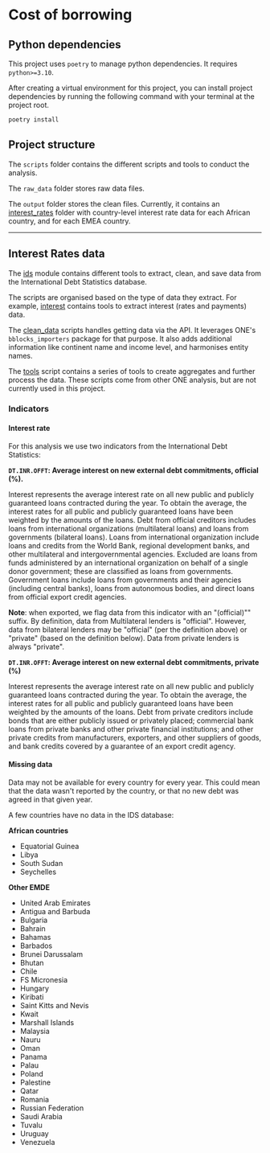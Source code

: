 # Cost of borrowing

## Python dependencies
This project uses `poetry` to manage python dependencies. It requires `python>=3.10`.

After creating a virtual environment for this project, you can install project dependencies
by running the following command with your terminal at the project root.

```bash
poetry install
```

## Project structure

The `scripts` folder contains the different scripts and tools to conduct the analysis.

The `raw_data` folder stores raw data files.

The `output` folder stores the clean files. Currently, it contains an
[interest_rates](./output/interest_rates/) folder with country-level interest rate data for each African country, and for each EMEA country.

---

## Interest Rates data

The [ids](./scripts/ids) module contains different tools to extract, clean, and save data from the International Debt Statistics database.

The scripts are organised based on the type of data they extract. For example, [interest](./scripts/ids/interest.py) contains tools to extract interest (rates and payments) data.

The [clean_data](./scripts/ids/clean_data.py) scripts handles getting data via the API. It leverages ONE's `bblocks_importers` package for that purpose. It also adds additional information like continent name and income level, and harmonises entity names.

The [tools](./scripts/ids/tools.py) script contains a series of tools to create aggregates and further process the data. These scripts come from other ONE analysis, but are not currently used in this project.

### Indicators

#### Interest rate
For this analysis we use two indicators from the International Debt Statistics:

**`DT.INR.OFFT`: Average interest on new external debt commitments, official (%).**

Interest represents the average interest rate on all new public and publicly guaranteed loans contracted during the year. To obtain the average, the interest rates for all public and publicly guaranteed loans have been weighted by the amounts of the loans. Debt from official creditors includes loans from international organizations (multilateral loans) and loans from governments (bilateral loans). Loans from international organization include loans and credits from the World Bank, regional development banks, and other multilateral and intergovernmental agencies. Excluded are loans from funds administered by an international organization on behalf of a single donor government; these are classified as loans from governments. Government loans include loans from governments and their agencies (including central banks), loans from autonomous bodies, and direct loans from official export credit agencies.

**Note**: when exported, we flag data from this indicator with an "(official)"" suffix. By definition, data from Multilateral lenders is "official". However, data from bilateral lenders may be "official" (per the definition above) or "private" (based on the definition below). Data from private lenders is always "private".

**`DT.INR.OFFT`: Average interest on new external debt commitments, private (%)**

Interest represents the average interest rate on all new public and publicly guaranteed loans contracted during the year. To obtain the average, the interest rates for all public and publicly guaranteed loans have been weighted by the amounts of the loans. Debt from private creditors include bonds that are either publicly issued or privately placed; commercial bank loans from private banks and other private financial institutions; and other private credits from manufacturers, exporters, and other suppliers of goods, and bank credits covered by a guarantee of an export credit agency.


#### Missing data
Data may not be available for every country for every year. This could mean that the data wasn't reported by the country, or that no new debt was agreed in that given year.

A few countries have no data in the IDS database:

**African countries**
- Equatorial Guinea
- Libya
- South Sudan
- Seychelles

**Other EMDE**
- United Arab Emirates
- Antigua and Barbuda
- Bulgaria
- Bahrain
- Bahamas
- Barbados
- Brunei Darussalam
- Bhutan
- Chile
- FS Micronesia
- Hungary
- Kiribati
- Saint Kitts and Nevis
- Kwait
- Marshall Islands
- Malaysia
- Nauru
- Oman
- Panama
- Palau
- Poland
- Palestine
- Qatar
- Romania
- Russian Federation
- Saudi Arabia
- Tuvalu
- Uruguay
- Venezuela